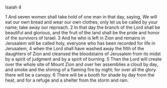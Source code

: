 Isaiah 4

1	And seven women shall take hold of one man in that day, saying, We will eat our own bread and wear our own clothes, only let us be called by your name; take away our reproach.
2	In that day the branch of the Lord shall be beautiful and glorious, and the fruit of the land shall be the pride and honor of the survivors of Israel.
3	And he who is left in Zion and remains in Jerusalem will be called holy, everyone who has been recorded for life in Jerusalem,
4	when the Lord shall have washed away the filth of the daughters of Zion and cleansed the bloodstains of Jerusalem from its midst by a spirit of judgment and by a spirit of burning.
5	Then the Lord will create over the whole site of Mount Zion and over her assemblies a cloud by day, and smoke and the shining of a flaming fire by night; for over all the glory there will be a canopy.
6	There will be a booth for shade by day from the heat, and for a refuge and a shelter from the storm and rain.

